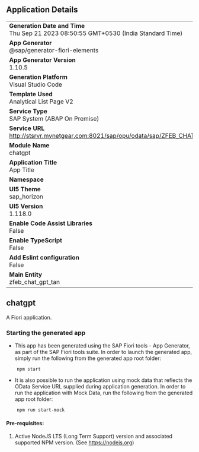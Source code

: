 ## Application Details
|               |
| ------------- |
|**Generation Date and Time**<br>Thu Sep 21 2023 08:50:55 GMT+0530 (India Standard Time)|
|**App Generator**<br>@sap/generator-fiori-elements|
|**App Generator Version**<br>1.10.5|
|**Generation Platform**<br>Visual Studio Code|
|**Template Used**<br>Analytical List Page V2|
|**Service Type**<br>SAP System (ABAP On Premise)|
|**Service URL**<br>http://stsrvr.mynetgear.com:8021/sap/opu/odata/sap/ZFEB_CHAT_GPT_TAN_CDS
|**Module Name**<br>chatgpt|
|**Application Title**<br>App Title|
|**Namespace**<br>|
|**UI5 Theme**<br>sap_horizon|
|**UI5 Version**<br>1.118.0|
|**Enable Code Assist Libraries**<br>False|
|**Enable TypeScript**<br>False|
|**Add Eslint configuration**<br>False|
|**Main Entity**<br>zfeb_chat_gpt_tan|

## chatgpt

A Fiori application.

### Starting the generated app

-   This app has been generated using the SAP Fiori tools - App Generator, as part of the SAP Fiori tools suite.  In order to launch the generated app, simply run the following from the generated app root folder:

```
    npm start
```

- It is also possible to run the application using mock data that reflects the OData Service URL supplied during application generation.  In order to run the application with Mock Data, run the following from the generated app root folder:

```
    npm run start-mock
```

#### Pre-requisites:

1. Active NodeJS LTS (Long Term Support) version and associated supported NPM version.  (See https://nodejs.org)


